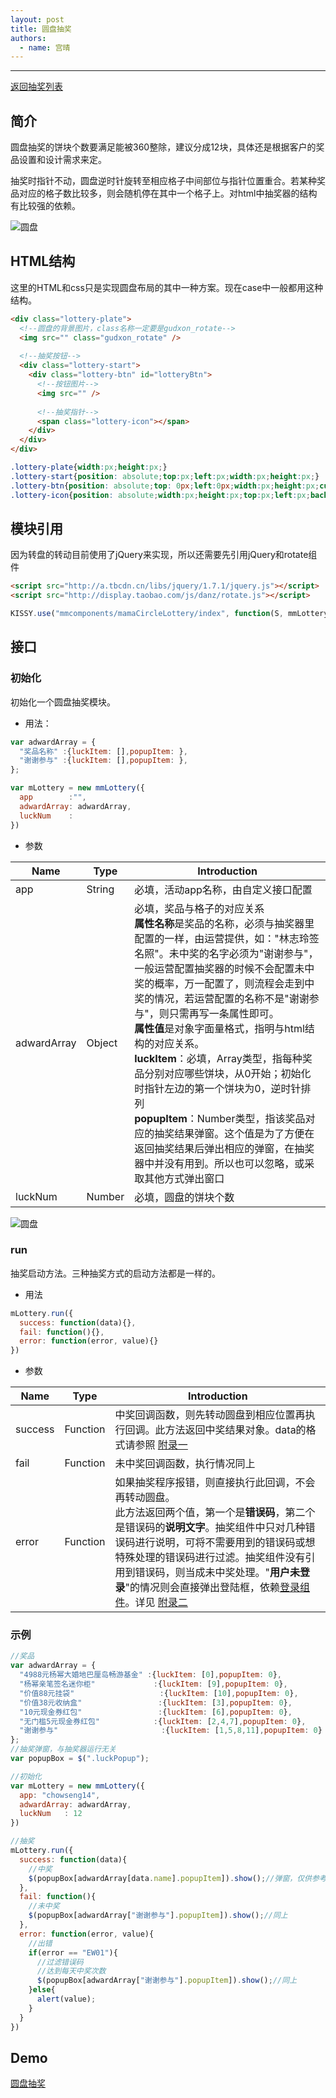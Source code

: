 ```yaml
---
layout: post
title: 圆盘抽奖
authors:
  - name: 宫晴
---
```


---

[返回抽奖列表](http://thx.alibaba-inc.com/activity/component-lotterylist/)

## 简介

圆盘抽奖的饼块个数要满足能被360整除，建议分成12块，具体还是根据客户的奖品设置和设计需求来定。

抽奖时指针不动，圆盘逆时针旋转至相应格子中间部位与指针位置重合。若某种奖品对应的格子数比较多，则会随机停在其中一个格子上。对html中抽奖器的结构有比较强的依赖。

![圆盘](http://gtms04.alicdn.com/tps/i4/T1JKajFrtlXXb.RV2r-571-526.jpg)

## HTML结构
这里的HTML和css只是实现圆盘布局的其中一种方案。现在case中一般都用这种结构。

```html
<div class="lottery-plate">
  <!--圆盘的背景图片，class名称一定要是gudxon_rotate-->
  <img src="" class="gudxon_rotate" />
  
  <!--抽奖按钮-->
  <div class="lottery-start">
    <div class="lottery-btn" id="lotteryBtn">
      <!--按钮图片-->
      <img src="" />
      
      <!--抽奖指针-->
      <span class="lottery-icon"></span>
    </div>
  </div>
</div>
```

```css
.lottery-plate{width:px;height:px;}
.lottery-start{position: absolute;top:px;left:px;width:px;height:px;}
.lottery-btn{position: absolute;top: 0px;left:0px;width:px;height:px;cursor: pointer;}
.lottery-icon{position: absolute;width:px;height:px;top:px;left:px;background:url("");}
```

## 模块引用

因为转盘的转动目前使用了jQuery来实现，所以还需要先引用jQuery和rotate组件

```html
<script src="http://a.tbcdn.cn/libs/jquery/1.7.1/jquery.js"></script> 
<script src="http://display.taobao.com/js/danz/rotate.js"></script>
```

```javascript
KISSY.use("mmcomponents/mamaCircleLottery/index", function(S, mmLottery){})
```

## 接口

### 初始化
初始化一个圆盘抽奖模块。

+ 用法：

```javascript
var adwardArray = {
  "奖品名称" :{luckItem: [],popupItem: },
  "谢谢参与" :{luckItem: [],popupItem: },
};

var mLottery = new mmLottery({
  app        :"",
  adwardArray: adwardArray,
  luckNum    : 
})
```

+ 参数

|  Name      |  Type  |  Introduction  |
| -----------| -------|--------------- |
|  app       | String | 必填，活动app名称，由自定义接口配置 |
| adwardArray| Object | 必填，奖品与格子的对应关系<br/>**属性名称**是奖品的名称，必须与抽奖器里配置的一样，由运营提供，如："林志玲签名照"。未中奖的名字必须为"谢谢参与"，一般运营配置抽奖器的时候不会配置未中奖的概率，万一配置了，则流程会走到中奖的情况，若运营配置的名称不是"谢谢参与"，则只需再写一条属性即可。<br/>**属性值**是对象字面量格式，指明与html结构的对应关系。<br/>      **luckItem**：必填，Array类型，指每种奖品分别对应哪些饼块，从0开始；初始化时指针左边的第一个饼块为0，逆时针排列<br/>**popupItem**：Number类型，指该奖品对应的抽奖结果弹窗。这个值是为了方便在返回抽奖结果后弹出相应的弹窗，在抽奖器中并没有用到。所以也可以忽略，或采取其他方式弹出窗口 |
| luckNum    | Number | 必填，圆盘的饼块个数 |

![圆盘](http://gtms01.alicdn.com/tps/i1/T1kIkTFuFjXXX1U2I8-556-529.jpg)

### run
抽奖启动方法。三种抽奖方式的启动方法都是一样的。

+ 用法

```javascript
mLottery.run({
  success: function(data){},
  fail: function(){},
  error: function(error, value){}
})
```

+ 参数

|  Name      |  Type  |  Introduction  |
| -----------| -------|--------------- |
|  success  | Function | 中奖回调函数，则先转动圆盘到相应位置再执行回调。此方法返回中奖结果对象。data的格式请参照 [附录一](http://thx.alibaba-inc.com/activity/component-lotterylist/#toc_2) |
|  fail | Function | 未中奖回调函数，执行情况同上 |
| error  | Function | 如果抽奖程序报错，则直接执行此回调，不会再转动圆盘。<br/>此方法返回两个值，第一个是**错误码**，第二个是错误码的**说明文字**。抽奖组件中只对几种错误码进行说明，可将不需要用到的错误码或想特殊处理的错误码进行过滤。抽奖组件没有引用到错误码，则当成未中奖处理。"**用户未登录**"的情况则会直接弹出登陆框，依赖[登录组件](http://thx.alibaba-inc.com/activity/component-login/)。详见 [附录二](http://thx.alibaba-inc.com/activity/component-lotterylist/#toc_3)|

### 示例

```javascript
//奖品
var adwardArray = {
  "4988元杨幂大婚地巴厘岛畅游基金" :{luckItem: [0],popupItem: 0},
  "杨幂亲笔签名迷你柜"             :{luckItem: [9],popupItem: 0},
  "价值88元挂袋"                   :{luckItem: [10],popupItem: 0},
  "价值38元收纳盒"                 :{luckItem: [3],popupItem: 0},
  "10元现金券红包"                 :{luckItem: [6],popupItem: 0},
  "无门槛5元现金券红包"            :{luckItem: [2,4,7],popupItem: 0},
  "谢谢参与"                       :{luckItem: [1,5,8,11],popupItem: 0}
};
//抽奖弹窗，与抽奖器运行无关
var popupBox = $(".luckPopup");

//初始化
var mLottery = new mmLottery({
  app: "chowseng14",
  adwardArray: adwardArray,
  luckNum   : 12
})

//抽奖
mLottery.run({
  success: function(data){
    //中奖
    $(popupBox[adwardArray[data.name].popupItem]).show();//弹窗，仅供参考
  },
  fail: function(){
    //未中奖
    $(popupBox[adwardArray["谢谢参与"].popupItem]).show();//同上
  },
  error: function(error, value){
    //出错
    if(error == "EW01"){
      //过滤错误码
      //达到每天中奖次数
      $(popupBox[adwardArray["谢谢参与"].popupItem]).show();//同上
    }else{
      alert(value);
    }
  }
})
```

## Demo
[圆盘抽奖](http://www.taobao.com/market/alimama/lottery_circle.php)